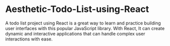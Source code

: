 # Aesthetic-Todo-List-using-React
A todo list project using React is a great way to learn and practice building user interfaces with this popular JavaScript library. With React, It can create dynamic and interactive applications that can handle complex user interactions with ease. 
